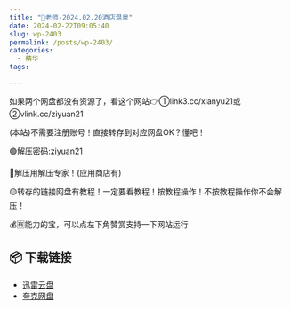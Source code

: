 ```yaml
---
title: "🌸老师-2024.02.20酒店温泉"
date: 2024-02-22T09:05:40
slug: wp-2403
permalink: /posts/wp-2403/
categories:
  - 精华
tags:

---
```


如果两个网盘都没有资源了，看这个网站👉①link3.cc/xianyu21或②vlink.cc/ziyuan21

(本站)不需要注册账号！直接转存到对应网盘OK？懂吧！

🟢解压密码:ziyuan21

🔵解压用解压专家！(应用商店有)

🟡转存的链接网盘有教程！一定要看教程！按教程操作！不按教程操作你不会解压！

💰🈶能力的宝，可以点左下角赞赏支持一下网站运行

## 📦 下载链接
- [迅雷云盘](https://blziyuan21.com/pay-download/2403?key=a3fb803d18&down_id=0)
- [夸克网盘](https://blziyuan21.com/pay-download/2403?key=a3fb803d18&down_id=1)

